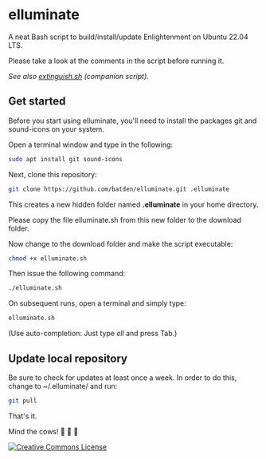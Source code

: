 # elluminate

A neat Bash script to build/install/update Enlightenment on Ubuntu 22.04 LTS.

Please take a look at the comments in the script before running it.

*See also [extinguish.sh](https://github.com/batden/extinguish) (companion script).*

## Get started

Before you start using elluminate, you'll need to install the packages git and sound-icons on your system.

Open a terminal window and type in the following:

```bash
sudo apt install git sound-icons
```

Next, clone this repository:

```bash
git clone https://github.com/batden/elluminate.git .elluminate
```

This creates a new hidden folder named **.elluminate** in your home directory.

Please copy the file elluminate.sh from this new folder to the download folder.

Now change to the download folder and make the script executable:

```bash
chmod +x elluminate.sh
```

Then issue the following command:

```bash
./elluminate.sh
```

On subsequent runs, open a terminal and simply type:

```bash
elluminate.sh
```

(Use auto-completion: Just type *ell* and press Tab.)

## Update local repository

Be sure to check for updates at least once a week.
In order to do this, change to ~/.elluminate/ and run:

```bash
git pull
```

That's it.

Mind the cows! :cow2: :cow2: :cow2:

<a rel="license" href="http://creativecommons.org/licenses/by-sa/4.0/"><img alt="Creative Commons License" style="border-width:0" src="https://i.creativecommons.org/l/by-sa/4.0/88x31.png" /></a>
